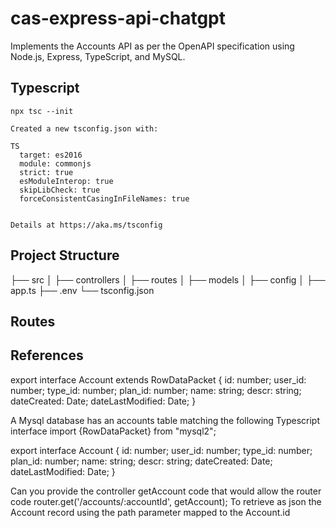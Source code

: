 # cas-express-api-chatgpt
Implements the Accounts API as per the OpenAPI specification using Node.js, Express, TypeScript, and MySQL.


## Typescript

```
npx tsc --init

Created a new tsconfig.json with:                                                                                    
                                                                                                                  TS 
  target: es2016
  module: commonjs
  strict: true
  esModuleInterop: true
  skipLibCheck: true
  forceConsistentCasingInFileNames: true


Details at https://aka.ms/tsconfig
```

## Project Structure

├── src
│   ├── controllers
│   ├── routes
│   ├── models
│   ├── config
│   ├── app.ts
├── .env
└── tsconfig.json

## Routes



## References

export interface Account extends RowDataPacket {
id: number;
user_id: number;
type_id: number;
plan_id: number;
name: string;
descr: string;
dateCreated: Date;
dateLastModified: Date;
}

A Mysql database has an accounts table matching the following Typescript interface import {RowDataPacket} from "mysql2";

export interface Account {
id: number;
user_id: number;
type_id: number;
plan_id: number;
name: string;
descr: string;
dateCreated: Date;
dateLastModified: Date;
}

Can you provide the controller getAccount code that would allow the router code router.get('/accounts/:accountId', getAccount);
To retrieve as json the Account record using the path parameter mapped to the Account.id
